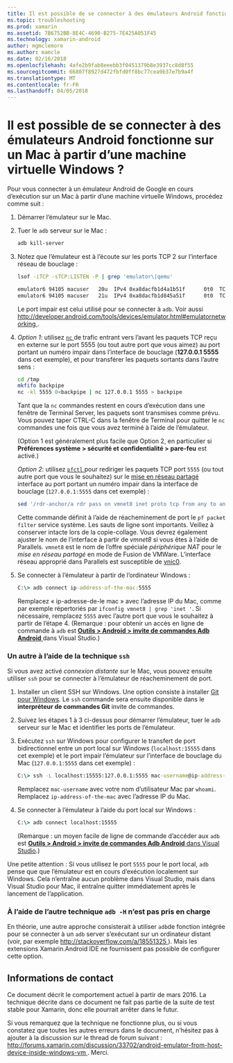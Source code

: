 ```yaml
---
title: Il est possible de se connecter à des émulateurs Android fonctionne sur un Mac à partir d’une machine virtuelle Windows ?
ms.topic: troubleshooting
ms.prod: xamarin
ms.assetid: 7B6752BB-8E4C-4690-B275-7E425A051F45
ms.technology: xamarin-android
author: mgmclemore
ms.author: mamcle
ms.date: 02/16/2018
ms.openlocfilehash: 4afe2b9fab8eeebb3f0451379b8e3937cc8d8f55
ms.sourcegitcommit: 66807f8927d472fbfd0ff8bc77cea9b37e7b9a4f
ms.translationtype: MT
ms.contentlocale: fr-FR
ms.lasthandoff: 04/05/2018
---
```

# <a name="is-it-possible-to-connect-to-android-emulators-running-on-a-mac-from-a-windows-vm"></a>Il est possible de se connecter à des émulateurs Android fonctionne sur un Mac à partir d’une machine virtuelle Windows ?

Pour vous connecter à un émulateur Android de Google en cours d’exécution sur un Mac à partir d’une machine virtuelle Windows, procédez comme suit :

1.  Démarrer l’émulateur sur le Mac.

2.  Tuer le `adb` serveur sur le Mac :

    ```bash
    adb kill-server
    ```

3.  Notez que l’émulateur est à l’écoute sur les ports TCP 2 sur l’interface réseau de bouclage :

    ```bash
    lsof -iTCP -sTCP:LISTEN -P | grep 'emulator\|qemu'

    emulator6 94105 macuser   20u  IPv4 0xa8dacfb1d4a1b51f      0t0  TCP localhost:5555 (LISTEN)
    emulator6 94105 macuser   21u  IPv4 0xa8dacfb1d845a51f      0t0  TCP localhost:5554 (LISTEN)
    ```

    Le port impair est celui utilisé pour se connecter à `adb`. Voir aussi [ http://developer.android.com/tools/devices/emulator.html#emulatornetworking ](http://developer.android.com/tools/devices/emulator.html#emulatornetworking).

4.  _Option 1_: utilisez [ `nc` ](https://developer.apple.com/library/mac/documentation/Darwin/Reference/ManPages/man1/nc.1.html) de trafic entrant vers l’avant les paquets TCP reçu en externe sur le port 5555 (ou tout autre port que vous aimez) au port portant un numéro impair dans l’interface de bouclage (**127.0.0.1 5555** dans cet exemple), et pour transférer les paquets sortants dans l’autre sens :

    ```bash
    cd /tmp
    mkfifo backpipe
    nc -kl 5555 0<backpipe | nc 127.0.0.1 5555 > backpipe
    ```

    Tant que la `nc` commandes restent en cours d’exécution dans une fenêtre de Terminal Server, les paquets sont transmises comme prévu. Vous pouvez taper CTRL-C dans la fenêtre de Terminal pour quitter le `nc` commandes une fois que vous avez terminé à l’aide de l’émulateur.

    (Option 1 est généralement plus facile que Option 2, en particulier si **Préférences système > sécurité et confidentialité > pare-feu** est activé.) 

    _Option 2_: utilisez [ `pfctl` ](https://developer.apple.com/library/mac/documentation/Darwin/Reference/ManPages/man8/pfctl.8.html) pour rediriger les paquets TCP port `5555` (ou tout autre port que vous le souhaitez) sur le [mise en réseau partagé](http://kb.parallels.com/en/4948) interface au port portant un numéro impair dans la interface de bouclage (`127.0.0.1:5555` dans cet exemple) :

    ```bash
    sed '/rdr-anchor/a rdr pass on vmnet8 inet proto tcp from any to any port 5555 -> 127.0.0.1 port 5555' /etc/pf.conf | sudo pfctl -ef -
    ```

    Cette commande définit à l’aide de réacheminement de port le `pf packet filter` service système. Les sauts de ligne sont importants. Veillez à conserver intacte lors de la copie-collage. Vous devrez également ajuster le nom de l’interface à partir de *vmnet8* si vous êtes à l’aide de Parallels. `vmnet8` est le nom de l’offre spéciale *périphérique NAT* pour le *mise en réseau partagé* en mode de Fusion de VMWare. L’interface réseau approprié dans Parallels est susceptible de [vnic0](http://download.parallels.com/doc/psbm/en/Parallels_Server_Bare_Metal_Users_Guide/29258.htm).

5.  Se connecter à l’émulateur à partir de l’ordinateur Windows :

    ```cmd
    C:\> adb connect ip-address-of-the-mac:5555
    ```

    Remplacez « ip-adresse-de-le mac » avec l’adresse IP du Mac, comme par exemple répertoriés par `ifconfig vmnet8 | grep 'inet '`. Si nécessaire, remplacez `5555` avec l’autre port que vous le souhaitez à partir de l’étape 4\. (Remarque : pour obtenir un accès en ligne de commande à `adb` est [ **Outils > Android > invite de commandes Adb Android** ](~/cross-platform/troubleshooting/questions/version-logs.md#adb-logcat) dans Visual Studio.)

### <a name="alternate-technique-using-ssh"></a>Un autre à l’aide de la technique `ssh`

Si vous avez activé _connexion distante_ sur le Mac, vous pouvez ensuite utiliser `ssh` pour se connecter à l’émulateur de réacheminement de port.

1.  Installer un client SSH sur Windows. Une option consiste à installer [Git pour Windows](https://git-for-windows.github.io/). Le `ssh` commande sera ensuite disponible dans le **interpréteur de commandes Git** invite de commandes.

2.  Suivez les étapes 1 à 3 ci-dessus pour démarrer l’émulateur, tuer le `adb` serveur sur le Mac et identifier les ports de l’émulateur.

3.  Exécutez `ssh` sur Windows pour configurer le transfert de port bidirectionnel entre un port local sur Windows (`localhost:15555` dans cet exemple) et le port impair l’émulateur sur l’interface de bouclage du Mac (`127.0.0.1:5555` dans cet exemple) :

    ```cmd 
    C:\> ssh -L localhost:15555:127.0.0.1:5555 mac-username@ip-address-of-the-mac
    ```

    Remplacez `mac-username` avec votre nom d’utilisateur Mac par `whoami`. Remplacez `ip-address-of-the-mac` avec l’adresse IP du Mac.

4.  Se connecter à l’émulateur à l’aide du port local sur Windows :

    ```cmd
    C:\> adb connect localhost:15555
    ```

    (Remarque : un moyen facile de ligne de commande d’accéder aux `adb` est [ **Outils > Android > invite de commandes Adb Android** dans Visual Studio](~/cross-platform/troubleshooting/questions/version-logs.md#adb-logcat).)

Une petite attention : Si vous utilisez le port `5555` pour le port local, `adb` pense que que l’émulateur est en cours d’exécution localement sur Windows. Cela n’entraîne aucun problème dans Visual Studio, mais dans Visual Studio pour Mac, il entraîne quitter immédiatement après le lancement de l’application.

### <a name="alternate-technique-using-adb--h-is-not-yet-supported"></a>À l’aide de l’autre technique `adb -H` n’est pas pris en charge

En théorie, une autre approche consisterait à utiliser `adb`de fonction intégrée pour se connecter à un `adb` server s’exécutant sur un ordinateur distant (voir, par exemple [ http://stackoverflow.com/a/18551325 ](http://stackoverflow.com/a/18551325)).
Mais les extensions Xamarin.Android IDE ne fournissent pas possible de configurer cette option.

## <a name="contact-information"></a>Informations de contact

Ce document décrit le comportement actuel à partir de mars 2016. La technique décrite dans ce document ne fait pas partie de la suite de test stable pour Xamarin, donc elle pourrait arrêter dans le futur.

Si vous remarquez que la technique ne fonctionne plus, ou si vous constatez que toutes les autres erreurs dans le document, n’hésitez pas à ajouter à la discussion sur le thread de forum suivant : [ http://forums.xamarin.com/discussion/33702/android-emulator-from-host-device-inside-windows-vm ](http://forums.xamarin.com/discussion/33702/android-emulator-from-host-device-inside-windows-vm).
Merci.

